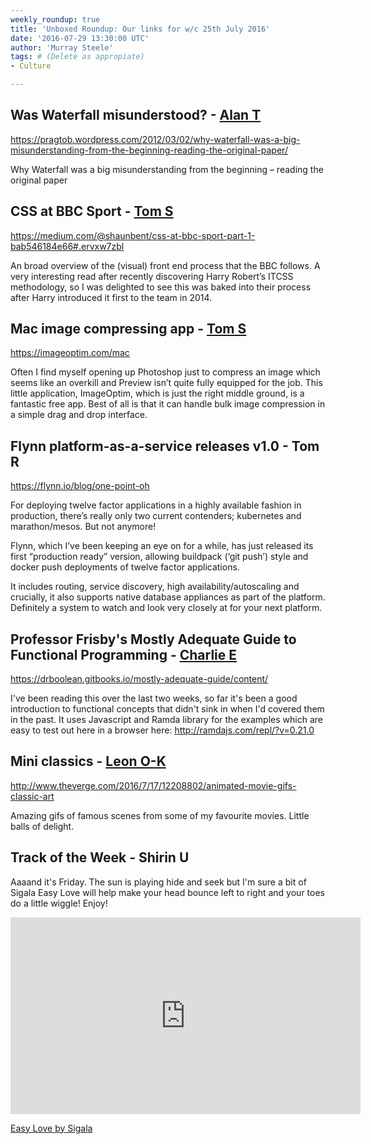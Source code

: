 ```yaml
---
weekly_roundup: true
title: 'Unboxed Roundup: Our links for w/c 25th July 2016'
date: '2016-07-29 13:30:00 UTC'
author: 'Murray Steele'
tags: # (Delete as appropiate)
- Culture

---
```


## Was Waterfall misunderstood? - [Alan T](/people#alan-thomas)

https://pragtob.wordpress.com/2012/03/02/why-waterfall-was-a-big-misunderstanding-from-the-beginning-reading-the-original-paper/

Why Waterfall was a big misunderstanding from the beginning – reading the original paper

## CSS at BBC Sport - [Tom S](/people/#tom-sabin)

https://medium.com/@shaunbent/css-at-bbc-sport-part-1-bab546184e66#.ervxw7zbl

An broad overview of the (visual) front end process that the BBC follows. A very interesting read after recently discovering Harry Robert’s ITCSS methodology, so I was delighted to see this was baked into their process after Harry introduced it first to the team in 2014.

## Mac image compressing app - [Tom S](/people/#tom-sabin)

https://imageoptim.com/mac

Often I find myself opening up Photoshop just to compress an image which seems like an overkill and Preview isn’t quite fully equipped for the job. This little application, ImageOptim, which is just the right middle ground, is a fantastic free app. Best of all is that it can handle bulk image compression in a simple drag and drop interface.

## Flynn platform-as-a-service releases v1.0 - Tom R

https://flynn.io/blog/one-point-oh

For deploying twelve factor applications in a highly available fashion in production, there’s really only two current contenders; kubernetes and marathon/mesos. But not anymore!

Flynn, which I’ve been keeping an eye on for a while, has just released its first “production ready” version, allowing buildpack (‘git push’) style and docker push deployments of twelve factor applications.

It includes routing, service discovery, high availability/autoscaling and crucially, it also supports native database appliances as part of the platform.
Definitely a system to watch and look very closely at for your next platform.

## Professor Frisby's Mostly Adequate Guide to Functional Programming - [Charlie E](/people/#charlie-egan)

https://drboolean.gitbooks.io/mostly-adequate-guide/content/

I've been reading this over the last two weeks, so far it's been a good introduction to functional concepts that didn't sink in when I'd covered them in the past. It uses Javascript and Ramda library for the examples which are easy to test out here in a browser here: http://ramdajs.com/repl/?v=0.21.0

## Mini classics - [Leon O-K](/people#leon-odey-knight)

http://www.theverge.com/2016/7/17/12208802/animated-movie-gifs-classic-art

Amazing gifs of famous scenes from some of my favourite movies. Little balls of delight.

## Track of the Week - Shirin U

Aaaand it's Friday. The sun is playing hide and seek but I'm sure a bit of Sigala Easy Love will help make your head bounce left to right and your toes do a little wiggle! Enjoy!

<iframe width="560" height="315" src="https://www.youtube.com/embed/ozx898ADTxM" frameborder="0" allowfullscreen></iframe>

[Easy Love by Sigala](https://www.youtube.com/watch?v=ozx898ADTxM&feature=youtu.be)

